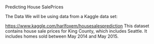 ####
Predicting House SalePrices

The Data We will be using data from a Kaggle data set:

https://www.kaggle.com/harlfoxem/housesalesprediction This dataset contains house sale prices for King County, which includes Seattle. It includes homes sold between May 2014 and May 2015.
